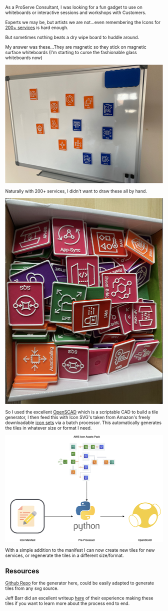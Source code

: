 As a ProServe Consultant, I was looking for a fun gadget to use on whiteboards or interactive sessions and workshops with Customers.

Experts we may be, but artists we are not...even remembering the Icons for [200+ services](https://aws.amazon.com/products) is hard enough.

But sometimes nothing beats a dry wipe board to huddle around.

My answer was these...They are magnetic so they stick on magnetic surface whiteboards (I'm starting to curse the fashionable glass whiteboards now)

![Whiteboard](../img/whiteboard.jpg)

Naturally with 200+ services, I didn't want to draw these all by hand.

![Tiles](../img/tiles.png)

So I used the excellent [OpenSCAD](https://openscad.org/) which is a scriptable CAD to build a tile generator, I then feed this with Icon SVG's taken from Amazon's freely downloadable [icon sets](https://aws.amazon.com/architecture/icons/) via a batch processor. This automatically generates the tiles in whatever size or format I need.

![Processor](../img/processor.png)

With a simple addition to the manifest I can now create new tiles for new services, or regenerate the tiles in a different size/format.

## Resources

[Github Repo](https://github.com/WayneStallwood/AWS-Tile-Generator) for the generator here, could be easily adapted to generate tiles from any svg source.

Jeff Barr did an excellent writeup [here](https://nextjeff.medium.com/3d-printable-aws-tile-generator-833a7f925ffa) of their experience making these tiles if you want to learn more about the process end to end.